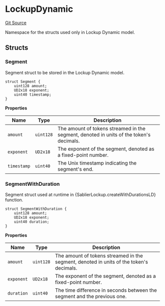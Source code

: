 # LockupDynamic

[Git Source](https://github.com/sablier-labs/lockup/blob/076eba971fea7bb38fe75ee5108f0589c26152c0/src/types/DataTypes.sol)

Namespace for the structs used only in Lockup Dynamic model.

## Structs

### Segment

Segment struct to be stored in the Lockup Dynamic model.

```solidity
struct Segment {
    uint128 amount;
    UD2x18 exponent;
    uint40 timestamp;
}
```

**Properties**

| Name        | Type      | Description                                                                             |
| ----------- | --------- | --------------------------------------------------------------------------------------- |
| `amount`    | `uint128` | The amount of tokens streamed in the segment, denoted in units of the token's decimals. |
| `exponent`  | `UD2x18`  | The exponent of the segment, denoted as a fixed-point number.                           |
| `timestamp` | `uint40`  | The Unix timestamp indicating the segment's end.                                        |

### SegmentWithDuration

Segment struct used at runtime in {SablierLockup.createWithDurationsLD} function.

```solidity
struct SegmentWithDuration {
    uint128 amount;
    UD2x18 exponent;
    uint40 duration;
}
```

**Properties**

| Name       | Type      | Description                                                                             |
| ---------- | --------- | --------------------------------------------------------------------------------------- |
| `amount`   | `uint128` | The amount of tokens streamed in the segment, denoted in units of the token's decimals. |
| `exponent` | `UD2x18`  | The exponent of the segment, denoted as a fixed-point number.                           |
| `duration` | `uint40`  | The time difference in seconds between the segment and the previous one.                |
